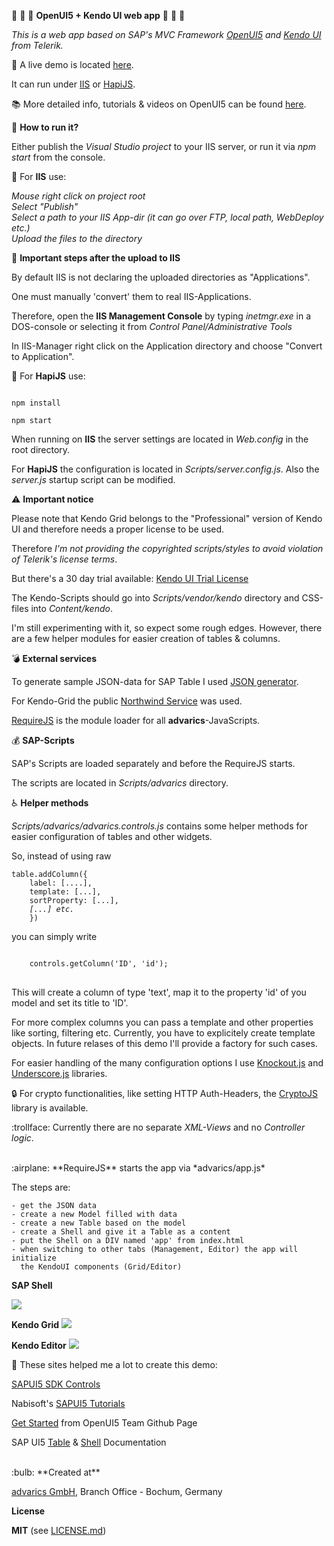:christmas_tree: :christmas_tree: :christmas_tree: **OpenUI5 + Kendo UI web app** :christmas_tree: :christmas_tree: :christmas_tree:

*This is a web app based on SAP's MVC Framework <a href="https://sap.github.io/openui5/" target="_blank">OpenUI5</a> and <a href="http://www.telerik.com/kendo-ui" target="_blank">Kendo UI</a> from Telerik.*

:bell: A live demo is located <a href="http://brakmic.de/openui5/" target="_blank">here</a>.

It can run under <a href="http://www.iis.net/" target="_blank">IIS</a> or <a href="http://hapijs.com/" target="_blank">HapiJS</a>.

:books: More detailed info, tutorials & videos on OpenUI5 can be found <a href="https://openui5.zeef.com/harris.brakmic" target="_blank">here</a>.

:taxi: **How to run it?**

Either publish the *Visual Studio project* to your IIS server, or run it via *npm start* from the console.

:steam_locomotive: For **IIS** use:

*Mouse right click on project root<br/>
Select "Publish"<br/>
Select a path to your IIS App-dir (it can go over FTP, local path, WebDeploy etc.)<br/>
Upload the files to the directory<br />*

:vertical_traffic_light: **Important steps after the upload to IIS**

By default IIS is not declaring the uploaded directories as "Applications".

One must manually 'convert' them to real IIS-Applications.

Therefore, open the **IIS Management Console** by typing *inetmgr.exe* in a DOS-console or selecting it from *Control Panel/Administrative Tools*

In IIS-Manager right click on the Application directory and choose "Convert to Application".


:helicopter: For **HapiJS** use:

<code>
npm install
</code>

<code>
npm start
</code>

When running on **IIS** the server settings are located in *Web.config* in the root directory.

For **HapiJS** the configuration is located in  *Scripts/server.config.js*. Also the *server.js* startup script can be modified.

:warning: **Important notice**

Please note that Kendo Grid belongs to the "Professional" version of Kendo UI and therefore needs a proper license to be used.

Therefore *I'm not providing the copyrighted scripts/styles to avoid violation of Telerik's license terms*.

But there's a 30 day trial available: <a href="http://www.telerik.com/download/kendo-ui" target="_blank">Kendo UI Trial License</a>

The Kendo-Scripts should go into *Scripts/vendor/kendo* directory and CSS-files into *Content/kendo*.

I'm still experimenting with it, so expect some rough edges. However, there are a few
helper modules for easier creation of tables & columns.

:bomb: **External services**

To generate sample JSON-data for SAP Table I used <a href="http://www.json-generator.com/" target="_blank">JSON generator</a>.

For Kendo-Grid the public <a href="http://services.odata.org/V3/Northwind/Northwind.svc/" target="_blank">Northwind Service</a> was used.

<a href="http://requirejs.org/" target="_blank">RequireJS</a> is the module loader for all **advarics**-JavaScripts. 

:moneybag: **SAP-Scripts**

SAP's Scripts are loaded separately and before the
RequireJS starts.

The scripts are located in *Scripts/advarics* directory.

:wheelchair: **Helper methods**

*Scripts/advarics/advarics.controls.js* contains some helper methods for easier configuration of tables and other widgets.

So, instead of using raw
<pre><code>table.addColumn({
    label: [....],
    template: [...],
    sortProperty: [...],
    <i>[...] etc.</i>
    })
</code></pre> you can simply write
<pre>
<code>
    controls.getColumn('ID', 'id');
</code>
</pre> This will create a column of type 'text', map it to the property 'id' of you model and set its title to 'ID'.
For more complex columns you can pass a template and other properties like sorting, filtering etc. Currently, you have to explicitely create template objects. In future relases of this demo I'll provide 
a factory for such cases.

For easier handling of the many configuration options I use <a href="http://knockoutjs.com/" target="_blank">Knockout.js</a> and <a href="http://underscorejs.org/" target="_blank">Underscore.js</a> libraries.

:lock: For crypto functionalities, like setting HTTP Auth-Headers, the <a href="https://code.google.com/p/crypto-js/" target="_blank">CryptoJS</a> library is available.

:trollface: Currently there are no separate *XML-Views* and no *Controller logic*.

<br />
:airplane: **RequireJS** starts the app via *advarics/app.js*

The steps are:

    - get the JSON data
    - create a new Model filled with data
    - create a new Table based on the model
    - create a Shell and give it a Table as a content
    - put the Shell on a DIV named 'app' from index.html
    - when switching to other tabs (Management, Editor) the app will initialize 
      the KendoUI components (Grid/Editor)

**SAP Shell**

<img src="http://j20.imgup.net/table_demoa3a6.png" />

**Kendo Grid**
<img src="http://o06.imgup.net/grid883b.png" />

**Kendo Editor**
<img src="http://c13.imgup.net/editor3b10.png" />

:clap: These sites helped me a lot to create this demo:

<a href="https://sapui5.netweaver.ondemand.com/sdk/#content/Controls/index.html">SAPUI5 SDK Controls</a>

Nabisoft's <a href="http://www.nabisoft.com/tutorials/sapui5/" target="_blank">SAPUI5 Tutorials</a>

<a href="https://sap.github.io/openui5/getstarted.html" target="_blank">Get Started</a> from OpenUI5 Team Github Page

SAP UI5 <a href="https://sapui5.netweaver.ondemand.com/sdk/test-resources/sap/ui/table/demokit/Table.html" target="_blank">Table</a> & <a href="https://openui5.hana.ondemand.com/#test-resources/sap/ui/ux3/demokit/Shell.html" target="_blank">Shell</a> Documentation

<br />
:bulb: **Created at**

<a href="http://www.advarics.net" target="_blank">advarics GmbH</a>, Branch Office - Bochum, Germany

**License**

**MIT** (see <a href="https://github.com/brakmic/OpenUI5_Table_Demo/blob/master/LICENSE.md">LICENSE.md</a>)
